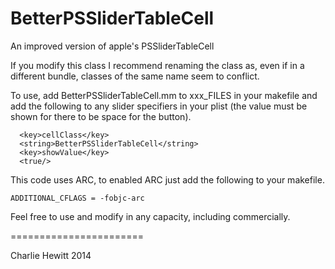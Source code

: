BetterPSSliderTableCell
=======================

An improved version of apple's PSSliderTableCell

If you modify this class I recommend renaming the class as, even if in a different bundle, classes of the same name seem to conflict.

To use, add BetterPSSliderTableCell.mm to xxx_FILES in your makefile and add the following to any slider specifiers in your plist (the value must be shown for there to be space for the button).
```
  <key>cellClass</key>
  <string>BetterPSSliderTableCell</string>
  <key>showValue</key>
  <true/>
```

This code uses ARC, to enabled ARC just add the following to your makefile.
```
ADDITIONAL_CFLAGS = -fobjc-arc
```

Feel free to use and modify in any capacity, including commercially.

=======================

Charlie Hewitt 2014
